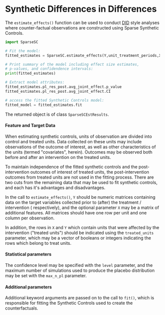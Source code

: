 # Synthetic Differences in Differences

The `estimate_effects()` function can be used to conduct
[DID](https://en.wikipedia.org/wiki/Difference_in_differences) style
analyses where counter-factual observations are constructed using Sparse
Synthetic Controls.  

```py
import SparseSC

# Fit the model:
fitted_estimates = SparseSC.estimate_effects(Y,unit_treatment_periods,X=X,fast=True,...)

# Print summary of the model including effect size estimates, 
# p-values, and confidendence intervals:
print(fitted_estimates)

# Extract model attributes:
fitted_estimates.pl_res_post.avg_joint_effect.p_value
fitted_estimates.pl_res_post.avg_joint_effect.CI

# access the fitted Synthetic Controls model:
fitted_model = fitted_estimates.fit
```

The returned object is of class `SparseSCEstResults`.

#### Feature and Target Data

When estimating synthetic controls, units of observation are divided into
control and treated units. Data collected on these units may include
observations of the outcome of interest, as well as other characteristics
of the units (termed "covariates", herein). Outcomes may be observed both
before and after an intervention on the treated units.

To maintain independence of the fitted synthetic controls and the
post-intervention outcomes of interest of treated units, the
post-intervention outcomes from treated units are not used in the fitting
process. There are two cuts from the remaining data that may be used to
fit synthetic controls, and each has it's advantages and disadvantages.

In the call to `estimate_effects()`, `Y` should
be numeric matrices containing data on the target variables collected prior
to (after) the treatment / intervention ( respectively), and the optional
parameter `X` may be a matrix of additional features.  All matrices
should have one row per unit and one column per observation. 

In addition, the rows in `X` and `Y` which contain units that were affected
by the intervention ("treated units") should be indicated using the
`treated_units` parameter, which may be a vector of booleans or integers
indicating the rows which belong to treat units.

#### Statistical parameters

The confidence level may be specified with the `level` parameter, and the
maximum number of simulations used to produce the placebo distribution may
be set with the `max_n_pl` parameter.

#### Additional parameters

Additional keyword arguments are passed on to the call to `fit()`, which is
responsible for fitting the Synthetic Controls used to create the
counterfactuals. 
